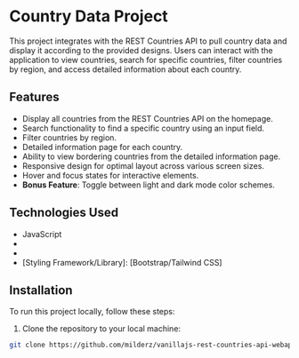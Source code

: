 # Country Data Project

This project integrates with the REST Countries API to pull country data and display it according to the provided designs. Users can interact with the application to view countries, search for specific countries, filter countries by region, and access detailed information about each country.

## Features

- Display all countries from the REST Countries API on the homepage.
- Search functionality to find a specific country using an input field.
- Filter countries by region.
- Detailed information page for each country.
- Ability to view bordering countries from the detailed information page.
- Responsive design for optimal layout across various screen sizes.
- Hover and focus states for interactive elements.
- **Bonus Feature**: Toggle between light and dark mode color schemes.

## Technologies Used

- JavaScript
- [Framework/Library]: [React/Vue/Angular]
- [HTTP Request Library]: [axios/fetch]
- [Styling Framework/Library]: [Bootstrap/Tailwind CSS]

## Installation

To run this project locally, follow these steps:

1. Clone the repository to your local machine:

```bash
git clone https://github.com/milderz/vanillajs-rest-countries-api-webapp

